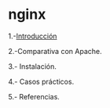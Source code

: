 # nginx

1.-[Introducción](introduccion.md)

2.-Comparativa con Apache.

3.- Instalación.

4.- Casos prácticos.

5.- Referencias.
